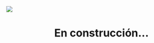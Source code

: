 <img src="https://github.com/JesusMartinez2202/JesusMartinez2202/blob/main/bienvenida.gif">

<h1 align="center">En construcción...</h1>

<!--
**JesusMartinez2202/JesusMartinez2202** is a ✨ _special_ ✨ repository because its `README.md` (this file) appears on your GitHub profile.

Here are some ideas to get you started:

- 🔭 I’m currently working on ...
- 🌱 I’m currently learning ...
- 👯 I’m looking to collaborate on ...
- 🤔 I’m looking for help with ...
- 💬 Ask me about ...
- 📫 How to reach me: ...
- 😄 Pronouns: ...
- ⚡ Fun fact: ...
-->
